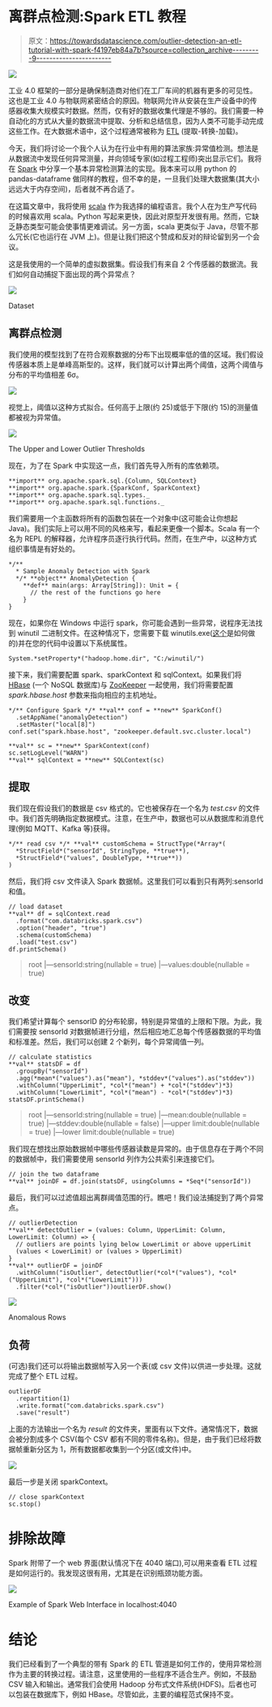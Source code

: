 # 离群点检测:Spark ETL 教程

> 原文：<https://towardsdatascience.com/outlier-detection-an-etl-tutorial-with-spark-f4197eb84a7b?source=collection_archive---------9----------------------->

![](img/e9f37e1f5f1acea6279141f10b638759.png)

工业 4.0 框架的一部分是确保制造商对他们在工厂车间的机器有更多的可见性。这也是工业 4.0 与物联网紧密结合的原因。物联网允许从安装在生产设备中的传感器收集大规模实时数据。然而，仅有好的数据收集代理是不够的。我们需要一种自动化的方式从大量的数据流中提取、分析和总结信息，因为人类不可能手动完成这些工作。在大数据术语中，这个过程通常被称为 [ETL](https://en.wikipedia.org/wiki/Extract,_transform,_load) (提取-转换-加载)。

今天，我们将讨论一个我个人认为在行业中有用的算法家族:异常值检测。想法是从数据流中发现任何异常测量，并向领域专家(如过程工程师)突出显示它们。我将在 [Spark](https://spark.apache.org/) 中分享一个基本异常检测算法的实现。我本来可以用 python 的 pandas-dataframe 做同样的教程，但不幸的是，一旦我们处理大数据集(其大小远远大于内存空间)，后者就不再合适了。

在这篇文章中，我将使用 [scala](https://www.scala-lang.org/) 作为我选择的编程语言。我个人在为生产写代码的时候喜欢用 scala。Python 写起来更快，因此对原型开发很有用。然而，它缺乏静态类型可能会使事情更难调试。另一方面，scala 更类似于 Java，尽管不那么冗长(它也运行在 JVM 上)。但是让我们把这个赞成和反对的辩论留到另一个会议。

这是我使用的一个简单的虚拟数据集。假设我们有来自 2 个传感器的数据流。我们如何自动捕捉下面出现的两个异常点？

![](img/6a47df21e5929494770915f05699261d.png)

Dataset

## 离群点检测

我们使用的模型找到了在符合观察数据的分布下出现概率低的值的区域。我们假设传感器本质上是单峰高斯型的。这样，我们就可以计算出两个阈值，这两个阈值与分布的平均值相差 6σ。

![](img/ada8f687f5d9e4fdab7ef17e5ac67c25.png)

视觉上，阈值以这种方式拟合。任何高于上限(约 25)或低于下限(约 15)的测量值都被视为异常值。

![](img/d1f748dd47a10f8e2ebcab87a35914a9.png)

The Upper and Lower Outlier Thresholds

现在，为了在 Spark 中实现这一点，我们首先导入所有的库依赖项。

```
**import** org.apache.spark.sql.{Column, SQLContext}
**import** org.apache.spark.{SparkConf, SparkContext}
**import** org.apache.spark.sql.types._
**import** org.apache.spark.sql.functions._
```

我们需要用一个主函数将所有的函数包装在一个对象中(这可能会让你想起 Java)。我们实际上可以用不同的风格来写，看起来更像一个脚本。Scala 有一个名为 REPL 的解释器，允许程序员逐行执行代码。然而，在生产中，以这种方式组织事情是有好处的。

```
*/**
  * Sample Anomaly Detection with Spark
  */* **object** AnomalyDetection {
    **def** main(args: Array[String]): Unit = {
      // the rest of the functions go here
    }
}
```

现在，如果你在 Windows 中运行 spark，你可能会遇到一些异常，说程序无法找到 winutil 二进制文件。在这种情况下，您需要下载 winutils.exe([这个](https://jaceklaskowski.gitbooks.io/mastering-apache-spark/spark-tips-and-tricks-running-spark-windows.html)是如何做的)并在您的代码中设置以下系统属性。

```
System.*setProperty*("hadoop.home.dir", "C:/winutil/")
```

接下来，我们需要配置 spark、sparkContext 和 sqlContext。如果我们将 [HBase](https://hbase.apache.org/) (一个 NoSQL 数据库)与 [ZooKeeper](https://zookeeper.apache.org/) 一起使用，我们将需要配置 *spark.hbase.host* 参数来指向相应的主机地址。

```
*/** Configure Spark */* **val** conf = **new** SparkConf()
  .setAppName("anomalyDetection")
  .setMaster("local[8]")
conf.set("spark.hbase.host", "zookeeper.default.svc.cluster.local")

**val** sc = **new** SparkContext(conf)
sc.setLogLevel("WARN")
**val** sqlContext = **new** SQLContext(sc)
```

## 提取

我们现在假设我们的数据是 csv 格式的。它也被保存在一个名为 *test.csv* 的文件中。我们首先明确指定数据模式。注意，在生产中，数据也可以从数据库和消息代理(例如 MQTT、Kafka 等)获得。

```
*/** read csv */* **val** customSchema = StructType(*Array*(
  *StructField*("sensorId", StringType, **true**),
  *StructField*("values", DoubleType, **true**))
)
```

然后，我们将 csv 文件读入 Spark 数据帧。这里我们可以看到只有两列:sensorId 和值。

```
// load dataset
**val** df = sqlContext.read
  .format("com.databricks.spark.csv")
  .option("header", "true")
  .schema(customSchema)
  .load("test.csv")
df.printSchema()
```

> root
> |—sensorId:string(nullable = true)
> |—values:double(nullable = true)

## 改变

我们希望计算每个 sensorID 的分布轮廓，特别是异常值的上限和下限。为此，我们需要按 sensorId 对数据帧进行分组，然后相应地汇总每个传感器数据的平均值和标准差。然后，我们可以创建 2 个新列，每个异常阈值一列。

```
// calculate statistics
**val** statsDF = df
  .groupBy("sensorId")
  .agg(*mean*("values").as("mean"), *stddev*("values").as("stddev"))
  .withColumn("UpperLimit", *col*("mean") + *col*("stddev")*3)
  .withColumn("LowerLimit", *col*("mean") - *col*("stddev")*3)
statsDF.printSchema()
```

> root
> |—sensorId:string(nullable = true)
> |—mean:double(nullable = true)
> |—stddev:double(nullable = false)
> |—upper limit:double(nullable = true)
> |—lower limit:double(nullable = true)

我们现在想找出原始数据帧中哪些传感器读数是异常的。由于信息存在于两个不同的数据帧中，我们需要使用 sensorId 列作为公共索引来连接它们。

```
// join the two dataframe
**val** joinDF = df.join(statsDF, usingColumns = *Seq*("sensorId"))
```

最后，我们可以过滤值超出离群阈值范围的行。瞧吧！我们设法捕捉到了两个异常点。

```
// outlierDetection
**val** detectOutlier = (values: Column, UpperLimit: Column, LowerLimit: Column) => {
  // outliers are points lying below LowerLimit or above upperLimit
  (values < LowerLimit) or (values > UpperLimit)
}
**val** outlierDF = joinDF
  .withColumn("isOutlier", detectOutlier(*col*("values"), *col*("UpperLimit"), *col*("LowerLimit")))
  .filter(*col*("isOutlier"))outlierDF.show()
```

![](img/131571b83f353711ab8be8d1908c2d66.png)

Anomalous Rows

## 负荷

(可选)我们还可以将输出数据帧写入另一个表(或 csv 文件)以供进一步处理。这就完成了整个 ETL 过程。

```
outlierDF
  .repartition(1)
  .write.format("com.databricks.spark.csv")
  .save("result")
```

上面的方法输出一个名为 *result* 的文件夹，里面有以下文件。通常情况下，数据会被分割成多个 CSV(每个 CSV 都有不同的零件名称)。但是，由于我们已经将数据帧重新分区为 1，所有数据都收集到一个分区(或文件)中。

![](img/e8c29f2205d35d71bb6d379fd40c32e4.png)

最后一步是关闭 sparkContext。

```
// close sparkContext
sc.stop()
```

# 排除故障

Spark 附带了一个 web 界面(默认情况下在 4040 端口),可以用来查看 ETL 过程是如何运行的。我发现这很有用，尤其是在识别瓶颈功能方面。

![](img/742b81272206a5fe9f0bbb755ac3f5ed.png)

Example of Spark Web Interface in localhost:4040

# 结论

我们已经看到了一个典型的带有 Spark 的 ETL 管道是如何工作的，使用异常检测作为主要的转换过程。请注意，这里使用的一些程序不适合生产。例如，不鼓励 CSV 输入和输出。通常我们会使用 Hadoop 分布式文件系统(HDFS)。后者也可以包装在数据库下，例如 HBase。尽管如此，主要的编程范式保持不变。